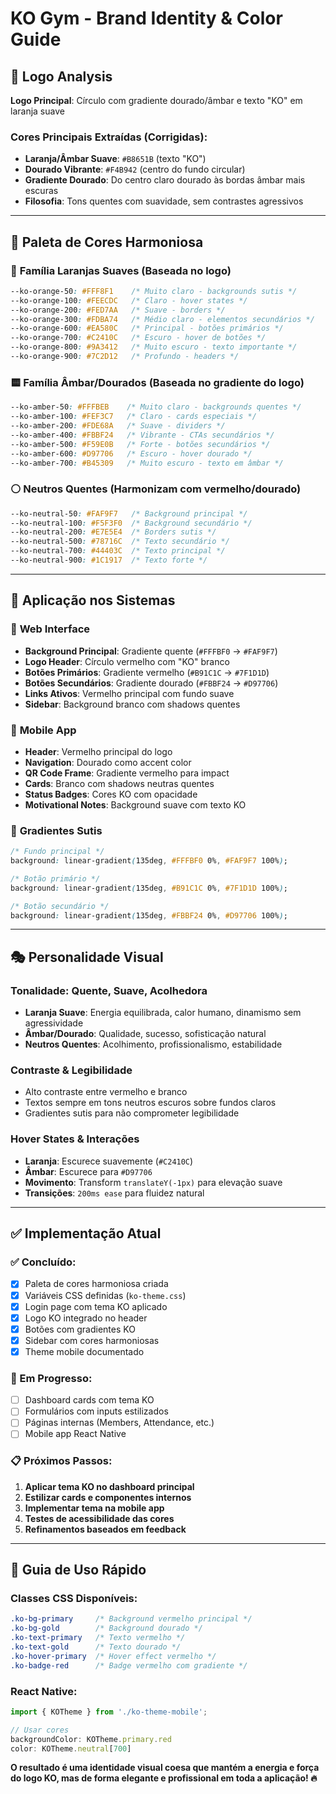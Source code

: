 # KO Gym - Brand Identity & Color Guide

## 🎨 Logo Analysis
**Logo Principal**: Círculo com gradiente dourado/âmbar e texto "KO" em laranja suave

### Cores Principais Extraídas (Corrigidas):
- **Laranja/Âmbar Suave**: `#B8651B` (texto "KO") 
- **Dourado Vibrante**: `#F4B942` (centro do fundo circular)
- **Gradiente Dourado**: Do centro claro dourado às bordas âmbar mais escuras
- **Filosofia**: Tons quentes com suavidade, sem contrastes agressivos

---

## 🌈 Paleta de Cores Harmoniosa

### 🧡 **Família Laranjas Suaves** (Baseada no logo)
```css
--ko-orange-50: #FFF8F1    /* Muito claro - backgrounds sutis */
--ko-orange-100: #FEECDC   /* Claro - hover states */
--ko-orange-200: #FED7AA   /* Suave - borders */
--ko-orange-300: #FDBA74   /* Médio claro - elementos secundários */
--ko-orange-600: #EA580C   /* Principal - botões primários */
--ko-orange-700: #C2410C   /* Escuro - hover de botões */
--ko-orange-800: #9A3412   /* Muito escuro - texto importante */
--ko-orange-900: #7C2D12   /* Profundo - headers */
```

### 🟨 **Família Âmbar/Dourados** (Baseada no gradiente do logo)
```css
--ko-amber-50: #FFFBEB    /* Muito claro - backgrounds quentes */
--ko-amber-100: #FEF3C7   /* Claro - cards especiais */
--ko-amber-200: #FDE68A   /* Suave - dividers */
--ko-amber-400: #FBBF24   /* Vibrante - CTAs secundários */
--ko-amber-500: #F59E0B   /* Forte - botões secundários */
--ko-amber-600: #D97706   /* Escuro - hover dourado */
--ko-amber-700: #B45309   /* Muito escuro - texto em âmbar */
```

### ⚪ **Neutros Quentes** (Harmonizam com vermelho/dourado)
```css
--ko-neutral-50: #FAF9F7   /* Background principal */
--ko-neutral-100: #F5F3F0  /* Background secundário */
--ko-neutral-200: #E7E5E4  /* Borders sutis */
--ko-neutral-500: #78716C  /* Texto secundário */
--ko-neutral-700: #44403C  /* Texto principal */
--ko-neutral-900: #1C1917  /* Texto forte */
```

---

## 🎯 **Aplicação nos Sistemas**

### 📱 **Web Interface**
- **Background Principal**: Gradiente quente (`#FFFBF0` → `#FAF9F7`)
- **Logo Header**: Círculo vermelho com "KO" branco
- **Botões Primários**: Gradiente vermelho (`#B91C1C` → `#7F1D1D`)
- **Botões Secundários**: Gradiente dourado (`#FBBF24` → `#D97706`)
- **Links Ativos**: Vermelho principal com fundo suave
- **Sidebar**: Background branco com shadows quentes

### 📱 **Mobile App** 
- **Header**: Vermelho principal do logo
- **Navigation**: Dourado como accent color
- **QR Code Frame**: Gradiente vermelho para impact
- **Cards**: Branco com shadows neutras quentes
- **Status Badges**: Cores KO com opacidade
- **Motivational Notes**: Background suave com texto KO

### 🎨 **Gradientes Sutis**
```css
/* Fundo principal */
background: linear-gradient(135deg, #FFFBF0 0%, #FAF9F7 100%);

/* Botão primário */
background: linear-gradient(135deg, #B91C1C 0%, #7F1D1D 100%);

/* Botão secundário */  
background: linear-gradient(135deg, #FBBF24 0%, #D97706 100%);
```

---

## 🎭 **Personalidade Visual**

### **Tonalidade**: Quente, Suave, Acolhedora
- **Laranja Suave**: Energia equilibrada, calor humano, dinamismo sem agressividade
- **Âmbar/Dourado**: Qualidade, sucesso, sofisticação natural  
- **Neutros Quentes**: Acolhimento, profissionalismo, estabilidade

### **Contraste & Legibilidade**
- Alto contraste entre vermelho e branco
- Textos sempre em tons neutros escuros sobre fundos claros
- Gradientes sutis para não comprometer legibilidade

### **Hover States & Interações**
- **Laranja**: Escurece suavemente (`#C2410C`)
- **Âmbar**: Escurece para `#D97706`
- **Movimento**: Transform `translateY(-1px)` para elevação suave
- **Transições**: `200ms ease` para fluidez natural

---

## ✅ **Implementação Atual**

### **✅ Concluído:**
- [x] Paleta de cores harmoniosa criada
- [x] Variáveis CSS definidas (`ko-theme.css`)
- [x] Login page com tema KO aplicado
- [x] Logo KO integrado no header
- [x] Botões com gradientes KO
- [x] Sidebar com cores harmoniosas
- [x] Theme mobile documentado

### **🔄 Em Progresso:**
- [ ] Dashboard cards com tema KO
- [ ] Formulários com inputs estilizados
- [ ] Páginas internas (Members, Attendance, etc.)
- [ ] Mobile app React Native

### **📋 Próximos Passos:**
1. **Aplicar tema KO no dashboard principal**
2. **Estilizar cards e componentes internos**
3. **Implementar tema na mobile app**
4. **Testes de acessibilidade das cores**
5. **Refinamentos baseados em feedback**

---

## 🎨 **Guia de Uso Rápido**

### **Classes CSS Disponíveis:**
```css
.ko-bg-primary     /* Background vermelho principal */
.ko-bg-gold        /* Background dourado */  
.ko-text-primary   /* Texto vermelho */
.ko-text-gold      /* Texto dourado */
.ko-hover-primary  /* Hover effect vermelho */
.ko-badge-red      /* Badge vermelho com gradiente */
```

### **React Native:**
```javascript
import { KOTheme } from './ko-theme-mobile';

// Usar cores
backgroundColor: KOTheme.primary.red
color: KOTheme.neutral[700]
```

**O resultado é uma identidade visual coesa que mantém a energia e força do logo KO, mas de forma elegante e profissional em toda a aplicação! 🔥**